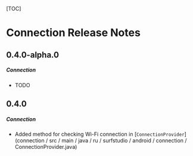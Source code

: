 [TOC]
# Connection Release Notes
## 0.4.0-alpha.0
##### Connection
* TODO
## 0.4.0
##### Connection
* Added method for checking Wi-Fi connection in [`ConnectionProvider`] (connection / src / main / java / ru / surfstudio / android / connection / ConnectionProvider.java)